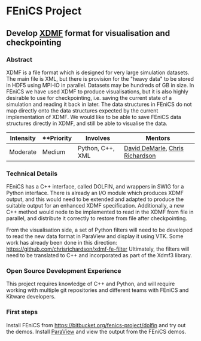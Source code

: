 # FEniCS Project

## Develop [XDMF](http://www.xdmf.org) format for visualisation and checkpointing

### Abstract

XDMF is a file format which is designed for very large simulation datasets. The main file
is XML, but there is provision for the "heavy data" to be stored in HDF5 using MPI-IO in parallel.
Datasets may be hundreds of GB in size. In FEniCS we have used XDMF to produce visualisations, but
it is also highly desirable to use for checkpointing, i.e. saving the current state of a simulation
and reading it back in later. The data structures in FEniCS do not map directly onto the data
structures expected by the current implementation of XDMF. We would like to be able to save FEniCS
data structures directly in XDMF, and still be able to visualise the data.

| **Intensity** | **Priority | **Involves**  | **Mentors** |
| ------------- | -----------| ------------- | ----------- |
| Moderate      | Medium     | Python, C++, XML | [David DeMarle](mailto:dave.demarle@kitware.com), [Chris Richardson](mailto:chris@bpi.cam.ac.uk) |

### Technical Details

FEniCS has a C++ interface, called DOLFIN, and wrappers in SWIG for a Python interface.
There is already an I/O module which produces XDMF output, and this would need to be extended and
adapted to produce the suitable output for an enhanced XDMF specification. Additionally, a new
C++ method would nede to be implemented to read in the XDMF from file in parallel, and distribute it
correctly to restore from file after checkpointing.

From the visualisation side, a set of Python filters will need to be developed to read the
new data format in ParaView and display it using VTK. Some work has already been done in this direction:
https://github.com/chrisrichardson/xdmf-fe-filter
Ultimately, the filters will need to be translated to C++ and incorporated as part of the Xdmf3 library.

### Open Source Development Experience

This project requires knowledge of C++ and Python, and will require working with multiple git repositories
and different teams with FEniCS and Kitware developers.

### First steps

Install FEniCS from https://bitbucket.org/fenics-project/dolfin and try out the demos. Install [ParaView](http://www.paraview.org)
and view the output from the FEniCS demos.
